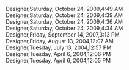 ﻿Designer,Saturday, October 24, 2009,4:49 AM  Designer,Saturday, October 24, 2009,4:39 AM  Designer,Saturday, October 24, 2009,4:36 AM  Designer,Saturday, October 24, 2009,4:34 AM  Designer,Friday, September 14, 2007,3:13 PM  Designer,Friday, August 13, 2004,12:07 AM  Designer,Tuesday, July 13, 2004,12:57 PM  Designer,Tuesday, April 6, 2004,12:06 PM  Designer,Tuesday, April 6, 2004,12:05 PM